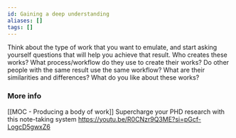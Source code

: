 ```yaml
---
id: Gaining a deep understanding
aliases: []
tags: []
---
```


Think about the type of work that you want to emulate, and start asking yourself questions that will help you achieve that result.
Who creates these works?
What process/workflow do they use to create their works?
Do other people with the same result use the same workflow?
What are their similarities and differences?
What do you like about these works?

### More info

[[MOC - Producing a body of work]]
Supercharge your PHD research with this note-taking system
https://youtu.be/R0CNzr9Q3ME?si=pGcf-LogcD5gwxZ6

